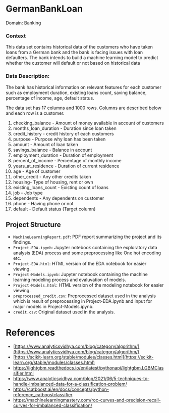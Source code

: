 # GermanBankLoan

Domain: Banking

### Context
This data set contains historical data of the customers who have taken loans from a German bank and the bank is facing issues with loan defaulters. The bank intends to build a machine learning model to predict whether the customer will default or not based on historical data

### Data Description:
The bank has historical information on relevant features for each customer such as employment duration, existing loans count, saving balance, percentage of income, age, default status.

The data set has 17 columns and 1000 rows. Columns are described below and each row is a customer.

1. checking_balance - Amount of money available in account of customers
2. months_loan_duration - Duration since loan taken
3. credit_history - credit history of each customers
4. purpose - Purpose why loan has been taken
5. amount - Amount of loan taken
6. savings_balance - Balance in account
7. employment_duration - Duration of employment
8. percent_of_income - Percentage of monthly income
9. years_at_residence - Duration of current residence
10. age - Age of customer
11. other_credit - Any other credits taken
12. housing- Type of housing, rent or own
13. existing_loans_count - Existing count of loans
14. job - Job type
15. dependents - Any dependents on customer
16. phone - Having phone or not
17. default - Default status (Target column)

## Project Structure

- `MachineLearningReport.pdf`: PDF report summarizing the project and its findings.
- `Project-EDA.ipynb`: Jupyter notebook containing the exploratory data analysis (EDA) process and some preprocessing like One hot encoding etc.
- `Project-EDA.html`: HTML version of the EDA notebook for easier viewing.
- `Project-Models.ipynb`: Jupyter notebook containing the machine learning modeling process and evaluvation of models.
- `Project-Models.html`: HTML version of the modeling notebook for easier viewing.
- `preprocessed_credit.csv`: Preprocessed dataset used in the analysis which is result of preprocessing in Project-EDA.ipynb and input for major models in Project-Models.ipynb.
- `credit.csv`: Original dataset used in the analysis.

# References
 - [https://www.analyticsvidhya.com/blog/category/algorithm/](https://www.analyticsvidhya.com/blog/category/algorithm/)
 - [https://scikit-learn.org/stable/modules/classes.html](https://scikit-learn.org/stable/modules/classes.html)
 - https://lightgbm.readthedocs.io/en/latest/pythonapi/lightgbm.LGBMClassifier.html
 - https://www.analyticsvidhya.com/blog/2021/06/5-techniques-to-handle-imbalanced-data-for-a-classification-problem/
 - https://catboost.ai/en/docs/concepts/python-reference_catboostclassifier
 - https://machinelearningmastery.com/roc-curves-and-precision-recall-curves-for-imbalanced-classification/
